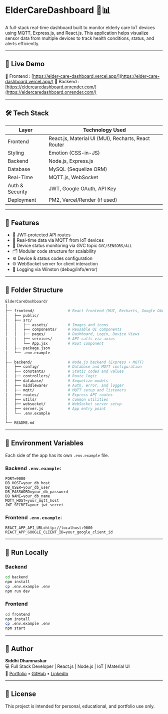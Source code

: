 # ElderCareDashboard 👵📊

A full-stack real-time dashboard built to monitor elderly care IoT devices using MQTT, Express.js, and React.js. This application helps visualize sensor data from multiple devices to track health conditions, status, and alerts efficiently.

---

## 🚀 Live Demo
🔗 Frontend : [https://elder-care-dashboard.vercel.app/](https://elder-care-dashboard.vercel.app/)
🔗 Backend  : [https://eldercaredashboard.onrender.com/](https://eldercaredashboard.onrender.com/)



---

## 🛠 Tech Stack

| Layer        | Technology Used |
|--------------|-----------------|
| Frontend     | React.js, Material UI (MUI), Recharts, React Router |
| Styling      | Emotion (CSS-in-JS) |
| Backend      | Node.js, Express.js |
| Database     | MySQL (Sequelize ORM) |
| Real-Time    | MQTT.js, WebSocket |
| Auth & Security | JWT, Google OAuth, API Key |
| Deployment   | PM2, Vercel/Render (if used) |

---

## 📌 Features

- 🔐 JWT-protected API routes
- 🔄 Real-time data via MQTT from IoT devices
- 📡 Device status monitoring via GVC topic `GVC/SENSORS/ALL`
- 🗂 Modular code structure for scalability
- ⚙️ Device & status codes configuration
- 🌐 WebSocket server for client interaction
- 📝 Logging via Winston (debug/info/error)

---

## 📁 Folder Structure

```bash
ElderCareDashboard/
│
├── frontend/               # React frontend (MUI, Recharts, Google OAuth)
│   ├── public/
│   ├── src/
│   │   ├── assets/         # Images and icons
│   │   ├── components/     # Reusable UI components
│   │   ├── pages/          # Dashboard, Login, Device Views
│   │   ├── services/       # API calls via axios
│   │   └── App.jsx         # Root component
│   ├── package.json
│   └── .env.example
│
├── backend/                # Node.js backend (Express + MQTT)
│   ├── config/             # Database and MQTT configuration
│   ├── constants/          # Static codes and values
│   ├── controllers/        # Route logic
│   ├── database/           # Sequelize models
│   ├── middleware/         # Auth, error, and logger
│   ├── mqtt/               # MQTT setup and listeners
│   ├── routes/             # Express API routes
│   ├── utils/              # Common utilities
│   ├── websocket/          # WebSocket server setup
│   ├── server.js           # App entry point
│   └── .env.example
│
└── README.md
```

---

## 🔐 Environment Variables

Each side of the app has its own `.env.example` file.

### Backend `.env.example`:
```env
PORT=9000
DB_HOST=your_db_host
DB_USER=your_db_user
DB_PASSWORD=your_db_password
DB_NAME=your_db_name
MQTT_HOST=your_mqtt_host
JWT_SECRET=your_jwt_secret
```

### Frontend `.env.example`:
```env
REACT_APP_API_URL=http://localhost:9000
REACT_APP_GOOGLE_CLIENT_ID=your_google_client_id
```

---

## 🧪 Run Locally

### Backend
```bash
cd backend
npm install
cp .env.example .env
npm run dev
```

### Frontend
```bash
cd frontend
npm install
cp .env.example .env
npm start
```

---

## 👤 Author

**Siddhi Dhamnaskar**  
💻 Full Stack Developer | React.js | Node.js | IoT | Material UI  
🔗 [Portfolio](https://siddhi-portfolio.netlify.app) • [GitHub](https://github.com/siddhidhamnaskar) • [LinkedIn](https://linkedin.com/in/siddhi-dhamnaskar)

---

## 📄 License

This project is intended for personal, educational, and portfolio use only.
